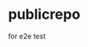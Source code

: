 # publicrepo
for e2e test
































































































































































































































































































































































































































































































































































































































































































































































































































































































































































































































































































































































































































































































































































































































































































































































































































































































































































































































































































































































